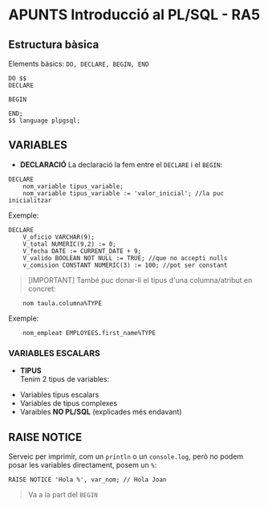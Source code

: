 # APUNTS Introducció al PL/SQL - RA5

## Estructura bàsica
Elements bàsics: `DO, DECLARE, BEGIN, END`

```plpgsql
DO $$
DECLARE
    
BEGIN

END;
$$ language plpgsql;

```


## VARIABLES

* **DECLARACIÓ** 
La declaració la fem entre el `DECLARE` i el `BEGIN`:
```plpgsql
DECLARE
    nom_variable tipus_variable;
    nom_variable tipus_variable := 'valor_inicial'; //la puc inicialitzar
```

Exemple:  
```plpgsql
DECLARE
    V_oficio VARCHAR(9);
    V_total NUMERIC(9,2) := 0;
    V_fecha DATE := CURRENT_DATE + 9; 
    V_valido BOOLEAN NOT NULL := TRUE; //que no accepti nulls
    v_comision CONSTANT NUMERIC(3) := 100; //pot ser constant
```

>[IMPORTANT] També puc donar-li el tipus d'una columna/atribut en concret:  

```plpgsql
    nom taula.columna%TYPE
```

Exemple: 
```plpgsql
    nom_empleat EMPLOYEES.first_name%TYPE
```


### VARIABLES ESCALARS




* **TIPUS**  
Tenim 2 tipus de variables:
- Variables tipus escalars
- Variables de tipus complexes
- Varaibles **NO PL/SQL** (explicades més endavant)



## RAISE NOTICE
Serveic per imprimir, com un `println` o un `console.log`, però no podem posar les variables directament, posem un `%`:

```plpgsql
RAISE NOTICE 'Hola %', var_nom; // Hola Joan
```

> Va a la part del `BEGIN`  
